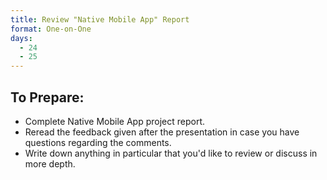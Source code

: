 ```yaml
---
title: Review "Native Mobile App" Report
format: One-on-One
days:
  - 24
  - 25
---
```


To Prepare:
------------
- Complete Native Mobile App project report.
- Reread the feedback given after the presentation in case you have questions regarding the comments.
- Write down anything in particular that you'd like to review or discuss in more depth.
